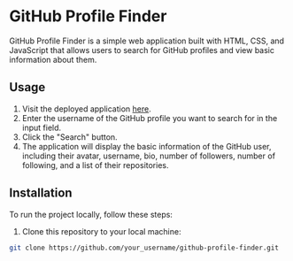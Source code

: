 
# GitHub Profile Finder

GitHub Profile Finder is a simple web application built with HTML, CSS, and JavaScript that allows users to search for GitHub profiles and view basic information about them.

## Usage

1. Visit the deployed application [here](link_to_your_deployed_application).
2. Enter the username of the GitHub profile you want to search for in the input field.
3. Click the "Search" button.
4. The application will display the basic information of the GitHub user, including their avatar, username, bio, number of followers, number of following, and a list of their repositories.

## Installation

To run the project locally, follow these steps:

1. Clone this repository to your local machine:

```bash
git clone https://github.com/your_username/github-profile-finder.git
